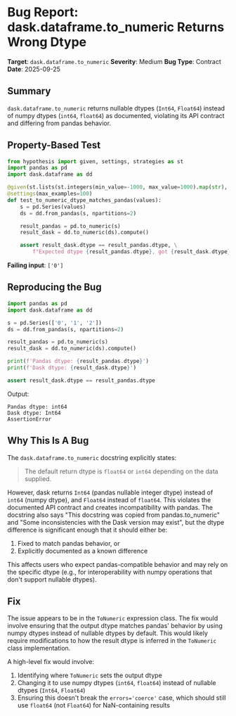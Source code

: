 # Bug Report: dask.dataframe.to_numeric Returns Wrong Dtype

**Target**: `dask.dataframe.to_numeric`
**Severity**: Medium
**Bug Type**: Contract
**Date**: 2025-09-25

## Summary

`dask.dataframe.to_numeric` returns nullable dtypes (`Int64`, `Float64`) instead of numpy dtypes (`int64`, `float64`) as documented, violating its API contract and differing from pandas behavior.

## Property-Based Test

```python
from hypothesis import given, settings, strategies as st
import pandas as pd
import dask.dataframe as dd

@given(st.lists(st.integers(min_value=-1000, max_value=1000).map(str), min_size=1, max_size=100))
@settings(max_examples=100)
def test_to_numeric_dtype_matches_pandas(values):
    s = pd.Series(values)
    ds = dd.from_pandas(s, npartitions=2)

    result_pandas = pd.to_numeric(s)
    result_dask = dd.to_numeric(ds).compute()

    assert result_dask.dtype == result_pandas.dtype, \
        f"Expected dtype {result_pandas.dtype}, got {result_dask.dtype}"
```

**Failing input**: `['0']`

## Reproducing the Bug

```python
import pandas as pd
import dask.dataframe as dd

s = pd.Series(['0', '1', '2'])
ds = dd.from_pandas(s, npartitions=2)

result_pandas = pd.to_numeric(s)
result_dask = dd.to_numeric(ds).compute()

print(f'Pandas dtype: {result_pandas.dtype}')
print(f'Dask dtype: {result_dask.dtype}')

assert result_dask.dtype == result_pandas.dtype
```

Output:
```
Pandas dtype: int64
Dask dtype: Int64
AssertionError
```

## Why This Is A Bug

The `dask.dataframe.to_numeric` docstring explicitly states:

> The default return dtype is `float64` or `int64` depending on the data supplied.

However, dask returns `Int64` (pandas nullable integer dtype) instead of `int64` (numpy dtype), and `Float64` instead of `float64`. This violates the documented API contract and creates incompatibility with pandas. The docstring also says "This docstring was copied from pandas.to_numeric" and "Some inconsistencies with the Dask version may exist", but the dtype difference is significant enough that it should either be:

1. Fixed to match pandas behavior, or
2. Explicitly documented as a known difference

This affects users who expect pandas-compatible behavior and may rely on the specific dtype (e.g., for interoperability with numpy operations that don't support nullable dtypes).

## Fix

The issue appears to be in the `ToNumeric` expression class. The fix would involve ensuring that the output dtype matches pandas' behavior by using numpy dtypes instead of nullable dtypes by default. This would likely require modifications to how the result dtype is inferred in the `ToNumeric` class implementation.

A high-level fix would involve:
1. Identifying where `ToNumeric` sets the output dtype
2. Changing it to use numpy dtypes (`int64`, `float64`) instead of nullable dtypes (`Int64`, `Float64`)
3. Ensuring this doesn't break the `errors='coerce'` case, which should still use `float64` (not `Float64`) for NaN-containing results
